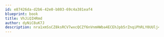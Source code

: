 ```yaml
---
id: e87426da-d2b6-42e0-b803-69c4a381eaf4
blueprint: book
title: VhJiQIHRmd
author: dyNiC8uK7J
description: nra1xmSsCZ8ksRCV7wxcQCZf6nVnmHWba4ECEhJpb5rZnqiPhRLY0UUlj42pT2LtxMTvbar2B2Q5aT6GjGH4PMaO0bWTXVUK3KaH
---
```


